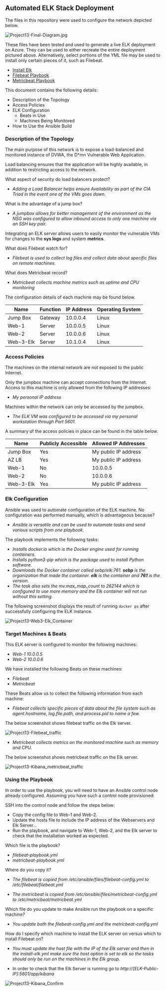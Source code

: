 ## Automated ELK Stack Deployment

The files in this repository were used to configure the network depicted below.

![Project13-Final-Diagram.jpg](https://github.com/j-petrycki202/my-cyber-experience/blob/main/ansible/ansible/Images/Project13-Final-Diagram.jpg)

These files have been tested and used to generate a live ELK deployment on Azure. They can be used to either recreate the entire deployment pictured above. Alternatively, select portions of the YML file may be used to install only certain pieces of it, such as Filebeat.

  - [Install Elk](/ansible/ansible/install-elk.yml)
  - [Filebeat Playbook](/ansible/ansible/filebeat-playbook.yml)
  - [Metricbeat Playbook](/ansible/ansible/metricbeat-playbook.yml)

This document contains the following details:
- Description of the Topology
- Access Policies
- ELK Configuration
  - Beats in Use
  - Machines Being Monitored
- How to Use the Ansible Build


### Description of the Topology

The main purpose of this network is to expose a load-balanced and monitored instance of DVWA, the D*mn Vulnerable Web Application.

Load balancing ensures that the application will be highly available, in addition to restricting access to the network.

What aspect of security do load balancers protect?
- _Adding a Load Balancer helps ensure Availability as part of the CIA Triad in the event one of the VMs goes down._

What is the advantage of a jump box?
- _A jumpbox allows for better management of the environment as the NSG was configured to allow inbound access to only one machine via an SSH key pair._

Integrating an ELK server allows users to easily monitor the vulnerable VMs for changes to the **sys logs** and system **metrics**.

What does Filebeat watch for?
- _Filebeat is used to collect log files and collect data about specific files on remote machines._

What does Metricbeat record?
- _Metricbeat collects machine metrics such as uptime and CPU monitoring_

The configuration details of each machine may be found below.

| Name     | Function | IP Address | Operating System |
|----------|----------|------------|------------------|
| Jump Box | Gateway  | 10.0.0.4   | Linux            |
| Web-1    | Server   | 10.0.0.5   | Linux            |
| Web-2    | Server   | 10.0.0.6   | Linux            |
| Web-3-Elk| Server   | 10.1.0.4   | Linux            |

### Access Policies

The machines on the internal network are not exposed to the public Internet. 

Only the jumpbox machine can accept connections from the Internet. Access to this machine is only allowed from the following IP addresses:
- _My personal IP address_

Machines within the network can only be accessed by the jumpbox.
- _The ELK VM was configured to be accessed via my personal workstation through Port 5601._

A summary of the access policies in place can be found in the table below.

| Name     | Publicly Accessible | Allowed IP Addresses |
|----------|---------------------|----------------------|
| Jump Box | Yes                 | My public IP address |
| AZ LB    | Yes                 | My public IP address |
| Web-1    | No                  | 10.0.0.5             |
| Web-2    | No                  | 10.0.0.6             |
| Web-3-Elk| Yes                 | My public IP address |

### Elk Configuration

Ansible was used to automate configuration of the ELK machine. No configuration was performed manually, which is advantageous because?
- _Ansible is versatile and can be used to automate tasks and send various scripts from one playbook_.

The playbook implements the following tasks:
- _Installs docker.io which is the Docker engine used for running containers_.
- _Installs python3-pip which is the package used to install Python software_.
- _Downloads the Docker container called sebp/elk:761. **sebp** is the organization that made the container. **elk** is the container and **761** is the version_.
- _The task also sets the mv.max_map_count to 262144 which is configured to use more memory and the Elk container will not run without this setting_.

The following screenshot displays the result of running `docker ps` after successfully configuring the ELK instance.

![Project13-Web3-Elk_Container](https://user-images.githubusercontent.com/96384289/159979739-5a7f9331-a829-41ea-8f64-4f7d6e4310a1.jpeg)

### Target Machines & Beats
This ELK server is configured to monitor the following machines:
- _Web-1 10.0.0.5_
- _Web-2 10.0.0.6_

We have installed the following Beats on these machines:
- _Filebeat_
- _Metricbeat_

These Beats allow us to collect the following information from each machine:
- _Filebeat collects specific pieces of data about the file system such as agent.hostname, log.file.path, and process.pid to name a few._ 

The below screenshot shows filebeat traffic on the Elk server.

![Project13-Filebeat_traffic](https://user-images.githubusercontent.com/96384289/160025715-e8a1e61c-b5f2-4fd7-aa14-d3717f411d36.jpeg)


- _Metricbeat collects metrics on the monitored machine such as memory and CPU._

The below screenshot shows metricbeat traffic on the Elk server.

![Project13-Kibana_metricbeat_traffic](https://user-images.githubusercontent.com/96384289/160026234-3c19f28b-5dce-43dc-8026-6bbdbdd1d900.jpeg)


### Using the Playbook
In order to use the playbook, you will need to have an Ansible control node already configured. Assuming you have such a control node provisioned: 

SSH into the control node and follow the steps below:
- Copy the config file to Web-1 and Web-2.
- Update the hosts file to include the IP address of the Webservers and Elk Server...
- Run the playbook, and navigate to Web-1, Web-2, and the Elk server to check that the installation worked as expected.

Which file is the playbook? 
- _filebeat-playbook.yml_
- _metricbeat-playbook.yml_

Where do you copy it?
- _The filebeat is copied from /etc/ansible/files/filebeat-config.yml to /etc/filebeat/filebeat.yml_

- _The metricbeat is copied from /etc/ansible/files/metricbeat-config.yml to /etc/metricbeat/metricbeat.yml_

Which file do you update to make Ansible run the playbook on a specific machine?
- _You update both the filebeat-config.yml and the metricbeat-config.yml_

How do I specify which machine to install the ELK server on versus which to install Filebeat on?
- _You must update the host file with the IP of the Elk server and then in the install-elk.yml make sure the host option is set to elk so the tasks should only be run on the machines in the Elk group_.


- In order to check that the Elk Server is running go to _http://[ELK-Public-IP]:5601/app/kibana_

![Project13-Kibana_Confirm](https://user-images.githubusercontent.com/96384289/160026533-28b5ae1c-4b2b-4451-9c39-c8f1f7f5428c.jpeg)




